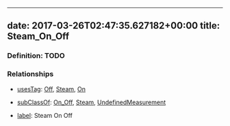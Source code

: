 
---
date: 2017-03-26T02:47:35.627182+00:00
title: Steam_On_Off
---
### Definition: TODO

### Relationships

* [usesTag](https://brickschema.org/schema/1.0/BrickFrame#usesTag): [Off](https://brickschema.org/schema/1.0/BrickTag#Off), [Steam](https://brickschema.org/schema/1.0/BrickTag#Steam), [On](https://brickschema.org/schema/1.0/BrickTag#On)

* [subClassOf](http://www.w3.org/2000/01/rdf-schema#subClassOf): [On_Off](https://brickschema.org/schema/1.0/Brick#On_Off), [Steam](https://brickschema.org/schema/1.0/Brick#Steam), [UndefinedMeasurement](https://brickschema.org/schema/1.0/Brick#UndefinedMeasurement)

* [label](http://www.w3.org/2000/01/rdf-schema#label): Steam On Off
